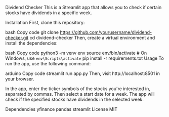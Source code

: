 Dividend Checker
This is a Streamlit app that allows you to check if certain stocks have dividends in a specific week.

Installation
First, clone this repository:

bash
Copy code
git clone https://github.com/yourusername/dividend-checker.git
cd dividend-checker
Then, create a virtual environment and install the dependencies:

bash
Copy code
python3 -m venv env
source env/bin/activate  # On Windows, use `env\Scripts\activate`
pip install -r requirements.txt
Usage
To run the app, use the following command:

arduino
Copy code
streamlit run app.py
Then, visit http://localhost:8501 in your browser.

In the app, enter the ticker symbols of the stocks you're interested in, separated by commas. Then select a start date for a week. The app will check if the specified stocks have dividends in the selected week.

Dependencies
yfinance
pandas
streamlit
License
MIT

